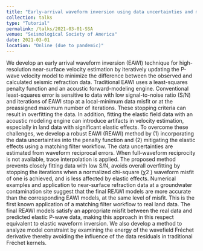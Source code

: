 ```yaml
---
title: "Early-arrival waveform inversion using data uncertainties and matching filters with application to near-surface seismic refraction data."
collection: talks
type: "Tutorial"
permalink: /talks/2021-03-01-SSA
venue: "Seismological Society of America"
date: 2021-03-01
location: "Online (due to pandemic)"
---
```


We develop an early arrival waveform inversion (EAWI) technique for high-resolution near-surface velocity estimation by iteratively updating the P-wave velocity model to minimize the difference between the observed and calculated seismic refraction data. Traditional EAWI uses a least-squares penalty function and an acoustic forward-modeling engine. Conventional least-squares error is sensitive to data with low signal-to-noise ratio (S/N) and iterations of EAWI stop at a local-minimum data misfit or at the preassigned maximum number of iterations. These stopping criteria can result in overfitting the data. In addition, fitting the elastic field data with an acoustic modeling engine can introduce artifacts in velocity estimation, especially in land data with significant elastic effects. To overcome these challenges, we develop a robust EAWI (REAWI) method by (1) incorporating the data uncertainties into the penalty function and (2) mitigating the elastic effects using a matching filter workflow. The data uncertainties are estimated from waveform reciprocal errors. When full-waveform reciprocity is not available, trace interpolation is applied. The proposed method prevents closely fitting data with low S/N, avoids overall overfitting by stopping the iterations when a normalized chi-square (⁠χ2
⁠) waveform misfit of one is achieved, and is less affected by elastic effects. Numerical examples and application to near-surface refraction data at a groundwater contamination site suggest that the final REAWI models are more accurate than the corresponding EAWI models, at the same level of misfit. This is the first known application of a matching filter workflow to real land data. The final REAWI models satisfy an appropriate misfit between the real data and predicted elastic P-wave data, making this approach in this respect equivalent to elastic waveform inversion. We also develop a method to analyze model constraint by examining the energy of the wavefield Fréchet derivative thereby avoiding the influence of the data residuals in traditional Fréchet kernels.
